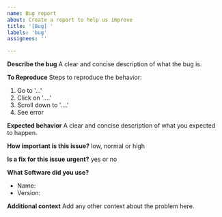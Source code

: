 ```yaml
---
name: Bug report
about: Create a report to help us improve
title: '[Bug] '
labels: 'bug'
assignees: ''

---
```


**Describe the bug**
A clear and concise description of what the bug is.

**To Reproduce**
Steps to reproduce the behavior:
1. Go to '...'
2. Click on '....'
3. Scroll down to '....'
4. See error

**Expected behavior**
A clear and concise description of what you expected to happen.

**How important is this issue?**
low, normal or high

**Is a fix for this issue urgent?**
yes or no

**What Software did you use?**
 - Name: 
 - Version: 

**Additional context**
Add any other context about the problem here.
